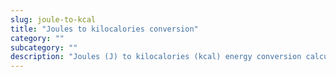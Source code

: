 ```yaml
---
slug: joule-to-kcal
title: "Joules to kilocalories conversion"
category: ""
subcategory: ""
description: "Joules (J) to kilocalories (kcal) energy conversion calculator and how to convert."
---
```



